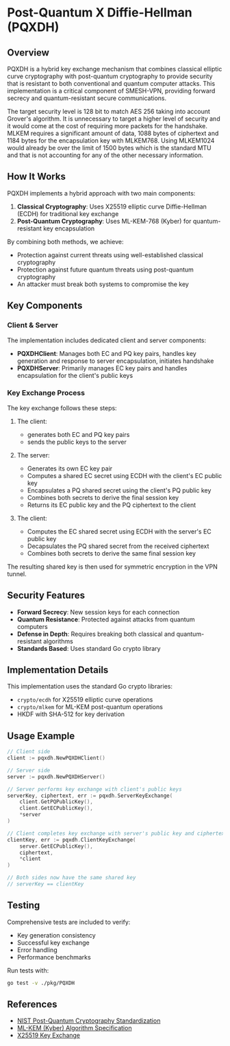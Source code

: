 # Post-Quantum X Diffie-Hellman (PQXDH)

## Overview

PQXDH is a hybrid key exchange mechanism that combines classical elliptic curve cryptography with post-quantum cryptography to provide security that is resistant to both conventional and quantum computer attacks. This implementation is a critical component of SMESH-VPN, providing forward secrecy and quantum-resistant secure communications.

The target security level is 128 bit to match AES 256 taking into account Grover's algorithm. It is unnecessary to target a higher level of security and it would come at the cost of requiring more packets for the handshake. MLKEM requires a significant amount of data, 1088 bytes of ciphertext and 1184 bytes for the encapsulation key with MLKEM768. Using MLKEM1024 would already be over the limit of 1500 bytes which is the standard MTU and that is not accounting for any of the other necessary information.

## How It Works

PQXDH implements a hybrid approach with two main components:

1. **Classical Cryptography**: Uses X25519 elliptic curve Diffie-Hellman (ECDH) for traditional key exchange
2. **Post-Quantum Cryptography**: Uses ML-KEM-768 (Kyber) for quantum-resistant key encapsulation

By combining both methods, we achieve:

- Protection against current threats using well-established classical cryptography
- Protection against future quantum threats using post-quantum cryptography
- An attacker must break both systems to compromise the key

## Key Components

### Client & Server

The implementation includes dedicated client and server components:

- **PQXDHClient**: Manages both EC and PQ key pairs, handles key generation and response to server encapsulation, initiates handshake
- **PQXDHServer**: Primarily manages EC key pairs and handles encapsulation for the client's public keys

### Key Exchange Process

The key exchange follows these steps:

1. The client:

   - generates both EC and PQ key pairs
   - sends the public keys to the server

2. The server:

   - Generates its own EC key pair
   - Computes a shared EC secret using ECDH with the client's EC public key
   - Encapsulates a PQ shared secret using the client's PQ public key
   - Combines both secrets to derive the final session key
   - Returns its EC public key and the PQ ciphertext to the client

3. The client:
   - Computes the EC shared secret using ECDH with the server's EC public key
   - Decapsulates the PQ shared secret from the received ciphertext
   - Combines both secrets to derive the same final session key

The resulting shared key is then used for symmetric encryption in the VPN tunnel.

## Security Features

- **Forward Secrecy**: New session keys for each connection
- **Quantum Resistance**: Protected against attacks from quantum computers
- **Defense in Depth**: Requires breaking both classical and quantum-resistant algorithms
- **Standards Based**: Uses standard Go crypto library

## Implementation Details

This implementation uses the standard Go crypto libraries:

- `crypto/ecdh` for X25519 elliptic curve operations
- `crypto/mlkem` for ML-KEM post-quantum operations
- HKDF with SHA-512 for key derivation

## Usage Example

```go
// Client side
client := pqxdh.NewPQXDHClient()

// Server side
server := pqxdh.NewPQXDHServer()

// Server performs key exchange with client's public keys
serverKey, ciphertext, err := pqxdh.ServerKeyExchange(
    client.GetPQPublicKey(),
    client.GetECPublicKey(),
    *server
)

// Client completes key exchange with server's public key and ciphertext
clientKey, err := pqxdh.ClientKeyExchange(
    server.GetECPublicKey(),
    ciphertext,
    *client
)

// Both sides now have the same shared key
// serverKey == clientKey
```

## Testing

Comprehensive tests are included to verify:

- Key generation consistency
- Successful key exchange
- Error handling
- Performance benchmarks

Run tests with:

```bash
go test -v ./pkg/PQXDH
```

## References

- [NIST Post-Quantum Cryptography Standardization](https://csrc.nist.gov/Projects/post-quantum-cryptography/post-quantum-cryptography-standardization)
- [ML-KEM (Kyber) Algorithm Specification](https://pq-crystals.org/kyber/data/kyber-specification-round3-20210804.pdf)
- [X25519 Key Exchange](https://datatracker.ietf.org/doc/html/rfc7748)
